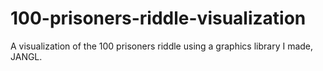 # 100-prisoners-riddle-visualization
A visualization of the 100 prisoners riddle using a graphics library I made, JANGL.
